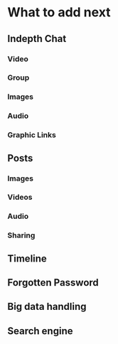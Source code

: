 # What to add next

## Indepth Chat
### Video
### Group
### Images
### Audio
### Graphic Links

## Posts
### Images
### Videos
### Audio
### Sharing

## Timeline
## Forgotten Password
## Big data handling
## Search engine
